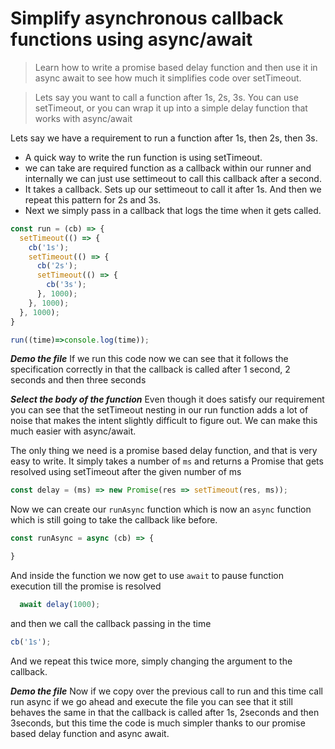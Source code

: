 # Simplify asynchronous callback functions using async/await

> Learn how to write a promise based delay function and then use it in async await to see how much it simplifies code over setTimeout.

> Lets say you want to call a function after 1s, 2s, 3s. You can use setTimeout, or you can wrap it up into a simple delay function that works with async/await

Lets say we have a requirement to run a function after 1s, then 2s, then 3s.

* A quick way to write the run function is using  setTimeout.
* we can take are required function as a callback within our runner and internally we can just use settimeout to call this callback after a second.
* It takes a callback. Sets up our settimeout to call it after 1s. And then we repeat this pattern for 2s and 3s.
* Next we simply pass in a callback that logs the time when it gets called.

```ts
const run = (cb) => {
  setTimeout(() => {
    cb('1s');
    setTimeout(() => {
      cb('2s');
      setTimeout(() => {
        cb('3s');
      }, 1000);
    }, 1000);
  }, 1000);
}

run((time)=>console.log(time));
```

***Demo the file***
If we run this code now we can see that it follows the specification correctly in that the callback is called after 1 second, 2 seconds  and then three seconds

***Select the body of the function***
Even though it does satisfy our requirement you can see that the setTimeout nesting in our run function adds a lot of noise that makes the intent slightly difficult to figure out. We can make this much easier with async/await.

The only thing we need is a promise based delay function, and that is very easy to write. It simply takes a number of `ms` and returns a Promise that gets resolved using setTimeout after the given number of ms

```js
const delay = (ms) => new Promise(res => setTimeout(res, ms));
```

Now we can create our `runAsync` function which is now an `async` function which is still going to take the callback like before.

```js
const runAsync = async (cb) => {

}
```

And inside the function we now get to use `await` to pause function execution till the promise is resolved

```js
  await delay(1000);
```

and then we call the callback passing in the time

```js
cb('1s');
```

And we repeat this twice more, simply changing the argument to the callback.

***Demo the file***
Now if we copy over the previous call to run and this time call run async if we go ahead and execute the file you can see that it still behaves the same in that the callback is called after 1s, 2seconds and then 3seconds, but this time the code is much simpler thanks to our promise based delay function and async await.
